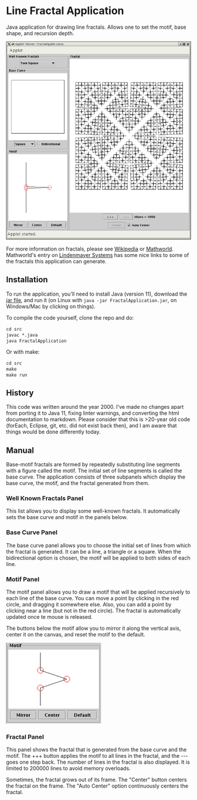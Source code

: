 # Line Fractal Application

Java application for drawing line fractals. Allows one to set the motif, base shape, and recursion depth.

![](line_fractal_application.png)

For more information on fractals, please see
[Wikipedia](http://en.wikipedia.org/wiki/Fractal) or
[Mathworld](http://mathworld.wolfram.com/Fractal.html). Mathworld's
entry on [Lindenmayer
Systems](http://mathworld.wolfram.com/LindenmayerSystem.html) has some
nice links to some of the fractals this application can generate.

## Installation

To run the application, you'll need to install Java (version 11), download the [jar file](https://github.com/stulp/linefractal/releases/download/v1.0.0/FractalApplication.jar), and run it (on Linux with `java -jar FractalApplication.jar`, on Windows/Mac by clicking on things).

To compile the code yourself, clone the repo and do:

```
cd src
javac *.java
java FractalApplication
```

Or with make:

```
cd src
make
make run
```

## History

This code was written around the year 2000. I've made no changes apart from porting it to Java 11, fixing linter warnings, and converting the html documentation to markdown. Please consider that this is >20-year old code (forEach, Eclipse, git, etc. did not exist back then), and I am aware that things would be done differently today.

## Manual

Base-motif fractals are formed by repeatedly substituting line segments
with a figure called the motif. The initial set of line segments is
called the base curve. The application consists of three subpanels which
display the base curve, the motif, and the fractal generated from them.

### Well Known Fractals Panel

This list allows you to display some well-known fractals. It
automatically sets the base curve and motif in the panels below.

### Base Curve Panel

The base curve panel allows you to choose the initial set of lines from
which the fractal is generated. It can be a line, a triangle or a
square. When the bidirectional option is chosen, the motif will be
applied to both sides of each line.

### Motif Panel

The motif panel allows you to draw a motif that will be applied
recursively to each line of the base curve. You can move a point by
clicking in the red circle, and dragging it somewhere else. Also, you
can add a point by clicking near a line (but not in the red circle). The
fractal is automatically updated once te mouse is released.

The buttons below the motif allow you to mirror it along the vertical
axis, center it on the canvas, and reset the motif to the default.

![](motifpanel.png)

### Fractal Panel

This panel shows the fractal that is generated from the base curve and
the motif. The +++ button applies the motif to all lines in the fractal,
and the --- goes one step back. The number of lines in the fractal is
also displayed. It is limited to 200000 lines to avoid memory overloads.

Sometimes, the fractal grows out of its frame. The "Center" button
centers the fractal on the frame. The "Auto Center" option
continuously centers the fractal.
